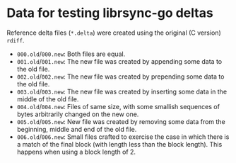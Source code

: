 # Data for testing librsync-go deltas

Reference delta files (`*.delta`) were created using the original (C version)
`rdiff`.

* `000.old`/`000.new`: Both files are equal.
* `001.old`/`001.new`: The new file was created by appending some data to the
  old file.
* `002.old`/`002.new`: The new file was created by prepending some data to the
  old file.
* `003.old`/`003.new`: The new file was created by inserting some data in the
  middle of the old file.
* `004.old`/`004.new`: Files of same size, with some smallish sequences of bytes
  arbitrarily changed on the new one.
* `005.old`/`005.new`: New file was created by removing some data from the
  beginning, middle and end of the old file.
* `006.old`/`006.new`: Small files crafted to exercise the case in which there
  is a match of the final block (with length less than the block length). This
  happens when using a block length of 2.

